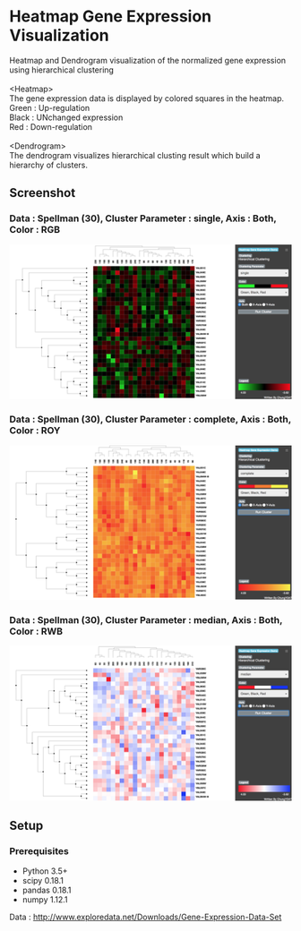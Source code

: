 # Heatmap Gene Expression Visualization
Heatmap and Dendrogram visualization of the normalized gene expression using hierarchical clustering <br />
<br />
\<Heatmap\> <br />
The gene expression data is displayed by colored squares in the heatmap. <br />
Green : Up-regulation <br />
Black : UNchanged expression <br />
Red : Down-regulation <br />
<br />
\<Dendrogram\> <br />
The dendrogram visualizes hierarchical clusting result which build a hierarchy of clusters.<br />

## Screenshot
### Data : Spellman (30), Cluster Parameter : single, Axis : Both, Color : RGB
![Alt text](/static/img/SpellmanRBG.png)
### Data : Spellman (30), Cluster Parameter : complete, Axis : Both, Color : ROY
![Alt text](/static/img/SpellmanROY.png)
### Data : Spellman (30), Cluster Parameter : median, Axis : Both, Color : RWB
![Alt text](/static/img/SpellmanRWB.png)

## Setup
### Prerequisites
* Python 3.5+
* scipy 0.18.1
* pandas 0.18.1
* numpy 1.12.1

Data : <http://www.exploredata.net/Downloads/Gene-Expression-Data-Set>
